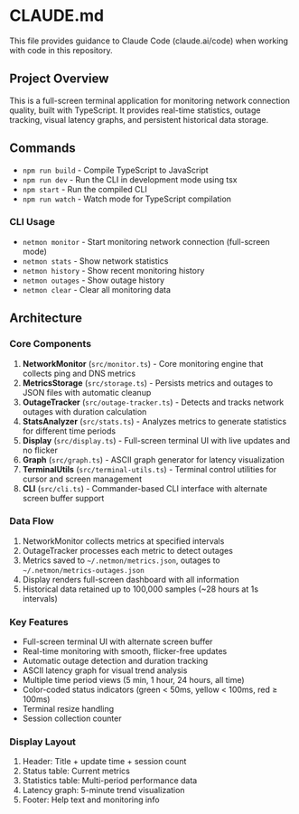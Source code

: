 # CLAUDE.md

This file provides guidance to Claude Code (claude.ai/code) when working with code in this repository.

## Project Overview

This is a full-screen terminal application for monitoring network connection quality, built with TypeScript. It provides real-time statistics, outage tracking, visual latency graphs, and persistent historical data storage.

## Commands

- `npm run build` - Compile TypeScript to JavaScript
- `npm run dev` - Run the CLI in development mode using tsx
- `npm start` - Run the compiled CLI
- `npm run watch` - Watch mode for TypeScript compilation

### CLI Usage
- `netmon monitor` - Start monitoring network connection (full-screen mode)
- `netmon stats` - Show network statistics
- `netmon history` - Show recent monitoring history
- `netmon outages` - Show outage history
- `netmon clear` - Clear all monitoring data

## Architecture

### Core Components

1. **NetworkMonitor** (`src/monitor.ts`) - Core monitoring engine that collects ping and DNS metrics
2. **MetricsStorage** (`src/storage.ts`) - Persists metrics and outages to JSON files with automatic cleanup
3. **OutageTracker** (`src/outage-tracker.ts`) - Detects and tracks network outages with duration calculation
4. **StatsAnalyzer** (`src/stats.ts`) - Analyzes metrics to generate statistics for different time periods
5. **Display** (`src/display.ts`) - Full-screen terminal UI with live updates and no flicker
6. **Graph** (`src/graph.ts`) - ASCII graph generator for latency visualization
7. **TerminalUtils** (`src/terminal-utils.ts`) - Terminal control utilities for cursor and screen management
8. **CLI** (`src/cli.ts`) - Commander-based CLI interface with alternate screen buffer support

### Data Flow
1. NetworkMonitor collects metrics at specified intervals
2. OutageTracker processes each metric to detect outages
3. Metrics saved to `~/.netmon/metrics.json`, outages to `~/.netmon/metrics-outages.json`
4. Display renders full-screen dashboard with all information
5. Historical data retained up to 100,000 samples (~28 hours at 1s intervals)

### Key Features
- Full-screen terminal UI with alternate screen buffer
- Real-time monitoring with smooth, flicker-free updates
- Automatic outage detection and duration tracking
- ASCII latency graph for visual trend analysis
- Multiple time period views (5 min, 1 hour, 24 hours, all time)
- Color-coded status indicators (green < 50ms, yellow < 100ms, red ≥ 100ms)
- Terminal resize handling
- Session collection counter

### Display Layout
1. Header: Title + update time + session count
2. Status table: Current metrics
3. Statistics table: Multi-period performance data
4. Latency graph: 5-minute trend visualization
5. Footer: Help text and monitoring info